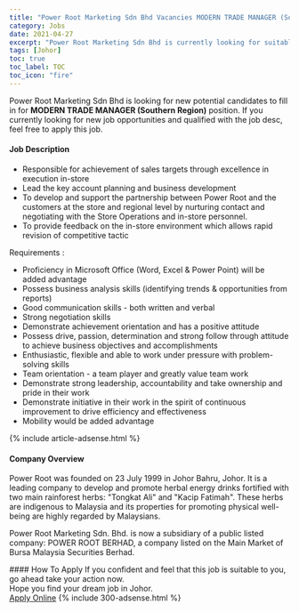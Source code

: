 ```yaml
---
title: "Power Root Marketing Sdn Bhd Vacancies MODERN TRADE MANAGER (Southern Region)" 
category: Jobs 
date: 2021-04-27 
excerpt: "Power Root Marketing Sdn Bhd is currently looking for suitable person to fill in the MODERN TRADE MANAGER (Southern Region) which based in Johor" 
tags: [Johor] 
toc: true 
toc_label: TOC 
toc_icon: "fire" 
--- 
```


<p>Power Root Marketing Sdn Bhd is looking for new potential candidates to fill in for <b>MODERN TRADE MANAGER (Southern Region)</b> position. If you currently looking for new job opportunities and qualified with the job desc, feel free to apply this job.
</p><div><div><h4>Job Description</h4></div><div><div><span><div><ul><li>Responsible for achievement of sales targets through excellence in execution in-store</li><li>Lead the key account planning and business development</li><li>To develop and support the partnership between Power Root and the customers at the store and regional level by nurturing contact and negotiating with the Store Operations and in-store personnel.</li><li>To provide feedback on the in-store environment which allows rapid revision of competitive tactic</li></ul><p>Requirements :</p><ul><li>Proficiency in Microsoft Office (Word, Excel &amp; Power Point) will be added advantage</li><li>Possess business analysis skills (identifying trends &amp; opportunities from reports)</li><li>Good communication skills - both written and verbal</li><li>Strong negotiation skills</li><li>Demonstrate achievement orientation and has a positive attitude</li><li>Possess drive, passion, determination and strong follow through attitude to achieve business objectives and accomplishments</li><li>Enthusiastic, flexible and able to work under pressure with problem-solving skills</li><li>Team orientation - a team player and greatly value team work</li><li>Demonstrate strong leadership, accountability and take ownership and pride in their work</li><li>Demonstrate initiative in their work in the spirit of continuous improvement to drive efficiency and effectiveness</li><li>Mobility would be added advantage</li></ul></div></span></div></div></div> 
{% include article-adsense.html %} 
<div><div><h4>Company Overview</h4></div><div><div><span><div><p>Power Root was founded on 23 July 1999 in Johor Bahru, Johor. It is a leading company to develop and promote herbal energy drinks fortified with two main rainforest herbs:&#160;"Tongkat Ali" and&#160;"Kacip Fatimah". These herbs are indigenous to Malaysia and its properties for promoting physical well-being are highly regarded by Malaysians.</p><p>Power Root&#160;Marketing Sdn. Bhd.&#160;is now a subsidiary of a public listed company: POWER ROOT BERHAD, a company listed on the Main Market of Bursa Malaysia Securities Berhad.</p></div></span></div></div></div> 
#### How To Apply 
If you confident and feel that this job is suitable to you, go ahead take your action now. <br/> 
Hope you find your dream job in Johor. <br/> 
<a href="https://www.jobstreet.com.my/en/job/modern-trade-manager-southern-region-4550073?jobId=jobstreet-my-job-4550073&" class="btn btn--info" target="_blank" rel="nofollow noopenner">Apply Online</a> 
{% include 300-adsense.html %} 